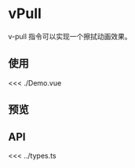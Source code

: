 <script setup lang="ts">
import Demo from './Demo.vue'
</script>

# vPull

v-pull 指令可以实现一个擦拭动画效果。

<Dependencies deps="gsap" />

## 使用

<<< ./Demo.vue

## 预览

<ClientOnly>
  <Demo />
</ClientOnly>

## API

<<< ../types.ts